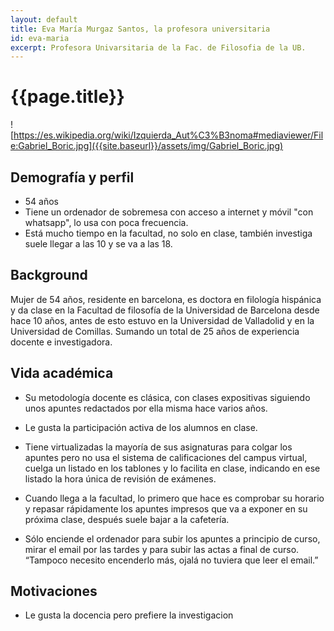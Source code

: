 ```yaml
---
layout: default
title: Eva María Murgaz Santos, la profesora universitaria
id: eva-maria
excerpt: Profesora Univarsitaria de la Fac. de Filosofia de la UB.
---
```


# {{page.title}}

![https://es.wikipedia.org/wiki/Izquierda_Aut%C3%B3noma#mediaviewer/File:Gabriel_Boric.jpg]({{site.baseurl}}/assets/img/Gabriel_Boric.jpg)

## Demografía y perfil

+ 54 años
+ Tiene un ordenador de sobremesa con acceso a internet y móvil "con whatsapp", lo usa con poca frecuencia.
+ Está mucho tiempo en la facultad, no solo en clase, también investiga suele llegar a las 10 y se va a las 18.

## Background


Mujer de 54 años, residente en barcelona, es doctora en filología hispánica y da clase en la Facultad de filosofía de la Universidad de Barcelona desde hace 10 años, antes de esto estuvo en la Universidad de Valladolid y en la Universidad de Comillas. Sumando un total de 25 años de experiencia docente e investigadora.

## Vida académica

+ Su metodología docente es clásica, con clases expositivas siguiendo unos apuntes redactados por ella misma hace varios años. 

+ Le gusta la participación activa de los alumnos en clase.

+ Tiene virtualizadas la mayoría de sus asignaturas para colgar los apuntes pero no usa el sistema de calificaciones del campus virtual, cuelga un listado en los tablones y lo facilita en clase, indicando en ese listado la hora única de revisión de exámenes. 

+ Cuando llega a la facultad, lo primero que hace es comprobar su horario y repasar rápidamente los apuntes impresos que va a exponer en su próxima clase, después suele bajar a la cafetería.

+ Sólo enciende el ordenador para subir los apuntes a principio de curso, mirar el email por las tardes y para subir las actas a final de curso. “Tampoco necesito encenderlo más, ojalá no tuviera que leer el email.”


## Motivaciones

+ Le gusta la docencia pero prefiere la investigacion
